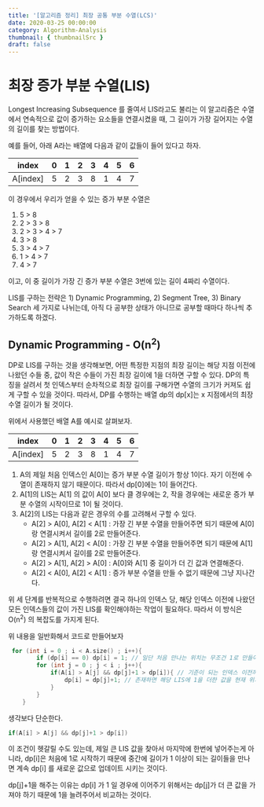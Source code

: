 ```yaml
---
title: '[알고리즘 정리] 최장 공통 부분 수열(LCS)'
date: 2020-03-25 00:00:00
category: Algorithm-Analysis
thumbnail: { thumbnailSrc }
draft: false
---
```


# 최장 증가 부분 수열(LIS)

Longest Increasing Subsequence 를 줄여서 LIS라고도 불리는 이 알고리즘은 수열에서 연속적으로 값이 증가하는 요소들을 연결시켰을 때, 그 길이가 가장 길어지는 수열의 길이를 찾는 방법이다.

예를 들어, 아래 A라는 배열에 다음과 같이 값들이 들어 있다고 하자.

| index    | 0   | 1   | 2   | 3   | 4   | 5   | 6   |
| -------- | --- | --- | --- | --- | --- | --- | --- |
| A[index] | 5   | 2   | 3   | 8   | 1   | 4   | 7   |

이 경우에서 우리가 얻을 수 있는 증가 부분 수열은

1. 5 > 8
2. 2 > 3 > 8
3. 2 > 3 > 4 > 7
4. 3 > 8
5. 3 > 4 > 7
6. 1 > 4 > 7
7. 4 > 7

이고, 이 중 길이가 가장 긴 증가 부분 수열은 3번에 있는 길이 4짜리 수열이다.

LIS를 구하는 전략은 1) Dynamic Programming, 2) Segment Tree, 3) Binary Search 세 가지로 나뉘는데, 아직 다 공부한 상태가 아니므로 공부할 때마다 하나씩 추가하도록 하겠다.

## Dynamic Programming - O(n<sup>2</sup>)

DP로 LIS를 구하는 것을 생각해보면, 어떤 특정한 지점의 최장 길이는 해당 지점 이전에 나왔던 수들 중, 값이 작은 수들이 가진 최장 길이에 1을 더하면 구할 수 있다. DP의 특징을 살려서 첫 인덱스부터 순차적으로 최장 길이를 구해가면 수열의 크기가 커져도 쉽게 구할 수 있을 것이다. 따라서, DP를 수행하는 배열 dp의 dp[x]는 x 지점에서의 최장 수열 길이가 될 것이다.

위에서 사용했던 배열 A를 예시로 살펴보자.

| index    | 0   | 1   | 2   | 3   | 4   | 5   | 6   |
| -------- | --- | --- | --- | --- | --- | --- | --- |
| A[index] | 5   | 2   | 3   | 8   | 1   | 4   | 7   |

1. A의 제일 처음 인덱스인 A[0]는 증가 부분 수열 길이가 항상 1이다. 자기 이전에 수열이 존재하지 않기 때문이다. 따라서 dp[0]에는 1이 들어간다.
   <br>
2. A[1]의 LIS는 A[1] 의 값이 A[0] 보다 클 경우에는 2, 작을 경우에는 새로운 증가 부분 수열의 시작이므로 1이 될 것이다.
   <br>
3. A[2]의 LIS는 다음과 같은 경우의 수를 고려해서 구할 수 있다.
   - A[2] > A[0], A[2] < A[1] :
     가장 긴 부분 수열을 만들어주면 되기 때문에 A[0]랑 연결시켜서 길이를 2로 만들어준다.
   - A[2] > A[1], A[2] < A[0] :
     가장 긴 부분 수열을 만들어주면 되기 때문에 A[1]랑 연결시켜서 길이를 2로 만들어준다.
   - A[2] > A[1], A[2] > A[0] :
     A[0]와 A[1] 중 길이가 더 긴 값과 연결해준다.
   - A[2] < A[0], A[2] < A[1] :
     증가 부분 수열을 만들 수 없기 때문에 그냥 지나간다.

위 세 단계를 반복적으로 수행하려면 결국 하나의 인덱스 당, 해당 인덱스 이전에 나왔던 모든 인덱스들의 값이 가진 LIS를 확인해야하는 작업이 필요하다. 따라서 이 방식은 O(n<sup>2</sup>) 의 복잡도를 가지게 된다.

위 내용을 일반화해서 코드로 만들어보자

```c++
 for (int i = 0 ; i < A.size() ; i++){
        if (dp[i] == 0) dp[i] = 1; // 일단 처음 만나는 위치는 무조건 1로 만들어 주기
        for (int j = 0 ; j < i ; j++){
            if(A[i] > A[j] && dp[j]+1 > dp[i]){ // 기준이 되는 인덱스 이전까지 모두 돌면서 기준이 되는 값고 크면서 LIS가 가장 큰 값을 찾는다.
                dp[i] = dp[j]+1; // 존재하면 해당 LIS에 1을 더한 값을 현재 위치의 길이로 지정
            }
        }
    }
```

생각보다 단순한다.

```c++
if(A[i] > A[j] && dp[j]+1 > dp[i])
```

이 조건이 헷갈릴 수도 있는데, 제일 큰 LIS 값을 찾아서 마지막에 한번에 넣어주는게 아니라, dp[i]은 처음에 1로 시작하기 때문에 중간에 길이가 1 이상이 되는 길이들을 만나면 계속 dp[i] 를 새로운 값으로 업데이트 시키는 것이다.

dp[j]+1을 해주는 이유는 dp[i] 가 1 일 경우에 이어주기 위해서는 dp[j]가 더 큰 값을 가져야 하기 때문에 1을 늘려주어서 비교하는 것이다.
